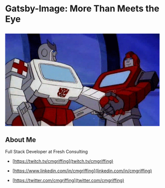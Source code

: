 # Gatsby-Image: More Than Meets the Eye

##

![](./assets/handshake.gif)

## About Me

Full Stack Developer at Fresh Consulting

- [https://twitch.tv/cmgriffing](twitch.tv/cmgriffing)

- [https://www.linkedin.com/in/cmgriffing](linkedin.com/in/cmgriffing)

- [https://twitter.com/cmgriffing](twitter.com/cmgriffing)

